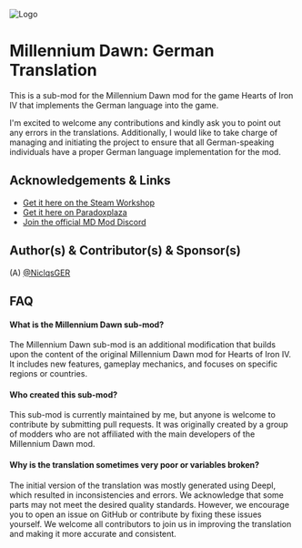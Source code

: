 
![Logo]([https://cdn.discordapp.com/attachments/987477559111475217/1107535682752221214/bannerfurgerman.png](https://cdn.discordapp.com/attachments/987477559111475217/1107535682752221214/bannerfurgerman.png?ex=667eeebb&is=667d9d3b&hm=2c9017f12f56989201f1339060292963fad1c6ba2ce01593c7206d26f767ee57&))


# Millennium Dawn: German Translation 
This is a sub-mod for the Millennium Dawn mod for the game Hearts of Iron IV that implements the German language into the game.

I'm excited to welcome any contributions and kindly ask you to point out any errors in the translations. Additionally, I would like to take charge of managing and initiating the project to ensure that all German-speaking individuals have a proper German language implementation for the mod.

## Acknowledgements & Links
+ [Get it here on the Steam Workshop](#)
+ [Get it here on Paradoxplaza](#)
+ [Join the official MD Mod Discord](https://discord.gg/millenniumdawn)


## Author(s) & Contributor(s) & Sponsor(s)
(A) [@NiclqsGER](https://github.com/NiclqsGER)<br>

## FAQ

#### What is the Millennium Dawn sub-mod?
The Millennium Dawn sub-mod is an additional modification that builds upon the content of the original Millennium Dawn mod for Hearts of Iron IV. It includes new features, gameplay mechanics, and focuses on specific regions or countries.


#### Who created this sub-mod?
This sub-mod is currently maintained by me, but anyone is welcome to contribute by submitting pull requests. It was originally created by a group of modders who are not affiliated with the main developers of the Millennium Dawn mod.

#### Why is the translation sometimes very poor or variables broken?
The initial version of the translation was mostly generated using Deepl, which resulted in inconsistencies and errors. We acknowledge that some parts may not meet the desired quality standards. However, we encourage you to open an issue on GitHub or contribute by fixing these issues yourself. We welcome all contributors to join us in improving the translation and making it more accurate and consistent.

